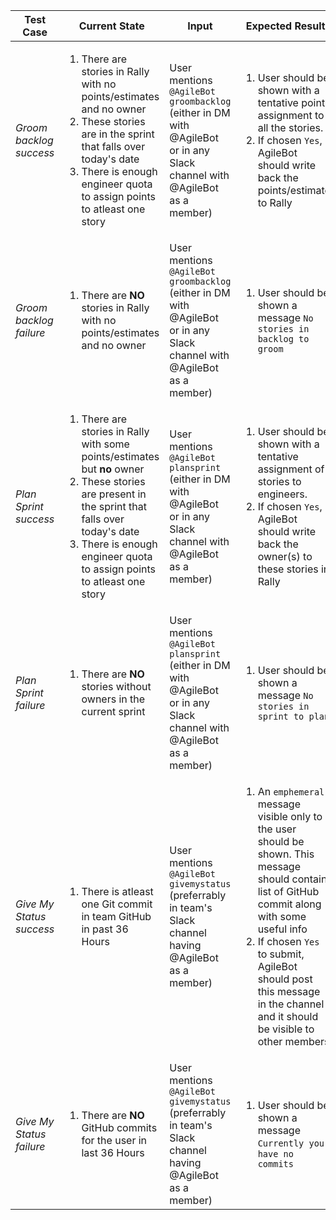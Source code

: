 

| Test Case | Current State | Input | Expected Result
| -------- | -------- | - | -------- |
| *Groom backlog success*     | <ol><li> There are stories in Rally with no points/estimates and no owner </li>                                  <li> These stories are in the sprint that falls over today's date </li><li> There is enough engineer quota to assign points to atleast one story </li></ol> | User mentions `@AgileBot groombacklog` (either in DM with @AgileBot or in any Slack channel with @AgileBot as a member) </td>| <ol><li> User should be shown with a tentative point assignment to all the stories. <li> If chosen `Yes`, AgileBot should write back the points/estimate to Rally  </li></ol>
| *Groom backlog failure*     | <ol><li> There are **NO** stories in Rally with no points/estimates and no owner </ol> | User mentions `@AgileBot groombacklog` (either in DM with @AgileBot or in any Slack channel with @AgileBot as a member) </td>| <ol><li> User should be shown a message `No stories in backlog to groom` </li></ol>
| *Plan Sprint success*     | <ol><li> There are stories in Rally with some points/estimates but **no** owner </li><li> These stories are present in the sprint that falls over today's date </li><li> There is enough engineer quota to assign points to atleast one story </li></ol> | User mentions `@AgileBot plansprint` (either in DM with @AgileBot or in any Slack channel with @AgileBot as a member) </td>| <ol><li> User should be shown with a tentative assignment of stories to engineers. <li> If chosen `Yes`, AgileBot should write back the owner(s) to these stories in Rally </li></ol>
| *Plan Sprint failure*     | <ol><li> There are **NO** stories without owners in the current sprint </ol> | User mentions `@AgileBot plansprint` (either in DM with @AgileBot or in any Slack channel with @AgileBot as a member) </td>| <ol><li> User should be shown a message `No stories in sprint to plan` </li></ol>|
| *Give My Status success*     | <ol><li> There is atleast one Git commit in team GitHub in past 36 Hours</li>                                 </ol> | User mentions `@AgileBot givemystatus` (preferrably in team's Slack channel having @AgileBot as a member) | <ol><li> An `emphemeral` message visible only to the user should be shown. This message should contain list of GitHub commit along with some useful info <li> If chosen `Yes` to submit, AgileBot should post this message in the channel and it should be visible to other members  </li></ol>
| *Give My Status failure*     | <ol><li> There are **NO** GitHub commits for the user in last 36 Hours</ol> | User mentions `@AgileBot givemystatus` (preferrably in team's Slack channel having @AgileBot as a member) | <ol><li> User should be shown a message `Currently you have no commits` </li></ol>
